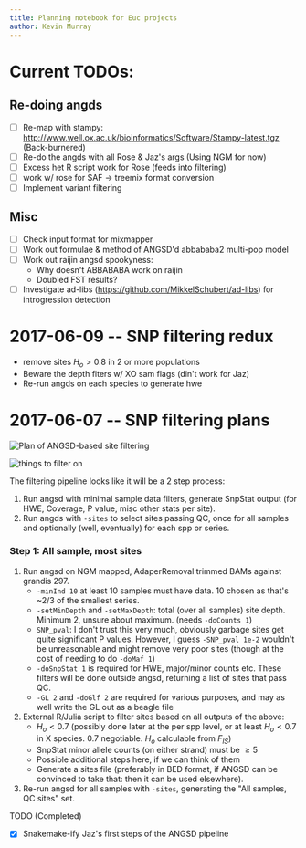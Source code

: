 ```yaml
---
title: Planning notebook for Euc projects
author: Kevin Murray
---
```


# Current TODOs:

## Re-doing angds

- [ ] Re-map with stampy: http://www.well.ox.ac.uk/bioinformatics/Software/Stampy-latest.tgz (Back-burnered)
- [ ] Re-do the angds with all Rose & Jaz's args (Using NGM for now)
- [ ] Excess het R script work for Rose (feeds into filtering)
- [ ] work w/ rose for SAF -> treemix format conversion
- [ ] Implement variant filtering

## Misc

- [ ] Check input format for mixmapper
- [ ] Work out formulae & method of ANGSD'd abbababa2 multi-pop model
- [ ] Work out raijin angsd spookyness:
    - Why doesn't ABBABABA work on raijin
    - Doubled FST results?
- [ ] Investigate ad-libs (https://github.com/MikkelSchubert/ad-libs) for
  introgression detection

# 2017-06-09 -- SNP filtering redux

- remove sites $H_o > 0.8$  in 2 or more populations
- Beware the depth fiters w/ XO sam flags (din't work for Jaz)
- Re-run angds on each species to generate hwe

# 2017-06-07 -- SNP filtering plans

![Plan of ANGSD-based site filtering](data/2017-06-07_filtering-plan.jpg)

![things to filter on](data/2017-06-07_filtering-notes.jpg)

The filtering pipeline looks like it will be a 2 step process:

1. Run angsd with minimal sample data filters, generate SnpStat output (for
   HWE, Coverage, P value, misc other stats per site).
2. Run angds with `-sites` to select sites passing QC, once for all samples
   and optionally (well, eventually) for each spp or series.


### Step 1: All sample, most sites

1. Run angsd on NGM mapped, AdaperRemoval trimmed BAMs against grandis 297.
    - `-minInd 10` at least 10 samples must have data. 10 chosen as that's
      ~2/3 of the smallest series.
    - `-setMinDepth` and `-setMaxDepth`: total (over all samples) site depth.
      Minimum 2, unsure about maximum. (needs `-doCounts 1`)
    - `SNP_pval`: I don't trust this very much, obviously garbage sites get
      quite significant P values. However, I guess `-SNP_pval 1e-2` wouldn't
      be unreasonable and might remove very poor sites (though at the cost of
      needing to do `-doMaf 1`)
    - `-doSnpStat 1` is required for HWE, major/minor counts etc. These
      filters will be done outside angsd, returning a list of sites that pass
      QC.
    - `-GL 2` and `-doGlf 2` are required for various purposes, and may as
      well write the GL out as a beagle file
2. External R/Julia script to filter sites based on all outputs of the above:
    - $H_o < 0.7$ (possibly done later at the per spp level, or at least $H_o
      < 0.7$ in X species. 0.7 negotiable. $H_o$ calculable from $F_{IS}$)
    - SnpStat minor allele counts (on either strand) must be $\ge 5$
    - Possible additional steps here, if we can think of them
    - Generate a sites file (preferably in BED format, if ANGSD can be
      convinced to take that: then it can be used elsewhere).
3. Re-run angsd for all samples with `-sites`, generating the "All samples,
   QC sites" set.

 TODO (Completed)

- [x] Snakemake-ify Jaz's first steps of the ANGSD pipeline

